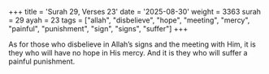 +++
title = 'Surah 29, Verses 23'
date = '2025-08-30'
weight = 3363
surah = 29
ayah = 23
tags = ["allah", "disbelieve", "hope", "meeting", "mercy", "painful", "punishment", "sign", "signs", "suffer"]
+++

As for those who disbelieve in Allah’s signs and the meeting with Him, it is they who will have no hope in His mercy. And it is they who will suffer a painful punishment.